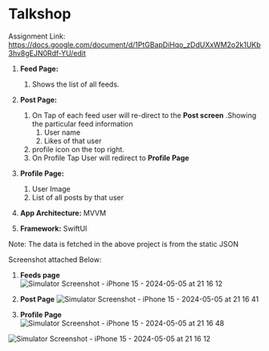 # Talkshop
Assignment Link: https://docs.google.com/document/d/1PtGBapDiHqo_zDdUXxWM2o2k1UKb3hv8gEJN0Rdf-YU/edit

1. **Feed Page:**
   1. Shows the list of all feeds.
2. **Post Page:**
   1. On Tap of each feed user will re-direct to the **Post screen** .Showing the particular feed information
        1. User name
        2. Likes of that user
   2. profile icon on the top right.
   3. On Profile Tap User will redirect to **Profile Page**
3. **Profile Page:**
     1. User Image
     2. List of all posts by that user
  
1. **App Architecture:** MVVM
2. **Framework:** SwiftUI
    
   
Note: The data is fetched in the above project is from the static JSON

Screenshot attached Below:

1. **Feeds page**
![Simulator Screenshot - iPhone 15 - 2024-05-05 at 21 16 12](https://github.com/vsadana/Talkshop/assets/94601724/1f71ee85-bd3c-4f98-b710-54b6428922aa)

2. **Post Page**
![Simulator Screenshot - iPhone 15 - 2024-05-05 at 21 16 41](https://github.com/vsadana/Talkshop/assets/94601724/ea871cda-5111-414f-a114-0f347b6244bf)

3. **Profile Page**
![Simulator Screenshot - iPhone 15 - 2024-05-05 at 21 16 48](https://github.com/vsadana/Talkshop/assets/94601724/8678bc1e-525d-4031-9fb2-f99fee89f5e8)

![Simulator Screenshot - iPhone 15 - 2024-05-05 at 21 16 12](https://github.com/vsadana/Talkshop/assets/94601724/5fb1d427-72c6-4c6e-b137-3b804e5ec6ce)
